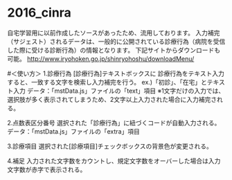 # 2016_cinra

自宅学習用に以前作成したソースがあったため、流用しております。
入力補完（サジェスト）されるデータは、一般的に公開されている診療行為（病院を受信した際に受ける診断行為）の情報となります。
下記サイトからダウンロードも可能。
http://www.iryohoken.go.jp/shinryohoshu/downloadMenu/


#＜使い方＞
1.診療行為
[診療行為]テキストボックスに 診療行為をテキスト入力すると、一致する文字を検索し入力補完を行う。
ex.)「初診」、「在宅」とテキスト入力
データ：「mstData.js」ファイルの「text」項目
※1文字だけの入力では、選択肢が多く表示されてしまうため、2文字以上入力された場合に入力補完される。


2.点数表区分番号
選択された「診療行為」に紐づくコードが自動入力される。
データ：「mstData.js」ファイルの「extra」項目

3.診療項目
選択された[診療項目]チェックボックスの背景色が変更される。

4.補足
入力された文字数をカウントし、規定文字数をオーバーした場合は入力文字数が赤字で表示される。


